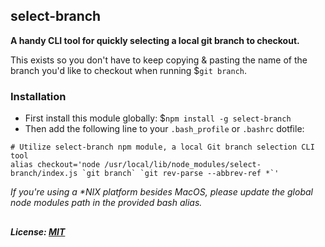 ## select-branch
__A handy CLI tool for quickly selecting a local git branch to checkout.__

This exists so you don't have to keep copying & pasting the name of the branch you'd like to checkout when running $`git branch`.

### Installation
* First install this module globally: $`npm install -g select-branch`
* Then add the following line to your `.bash_profile` or `.bashrc` dotfile:
```
# Utilize select-branch npm module, a local Git branch selection CLI tool
alias checkout='node /usr/local/lib/node_modules/select-branch/index.js `git branch` `git rev-parse --abbrev-ref *`'
```
_If you're using a *NIX platform besides MacOS, please update the global node modules path in the provided bash alias._
## 
##### License: [MIT](https://opensource.org/licenses/MIT)
